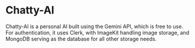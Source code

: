 # Chatty-AI
Chatty-AI is a personal AI built using the Gemini API, which is free to use. For authentication, it uses Clerk, with ImageKit handling image storage, and MongoDB serving as the database for all other storage needs.
